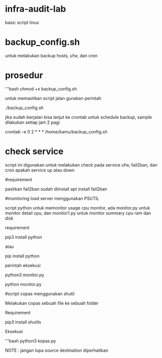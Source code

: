 # infra-audit-lab
basic script linux


# backup_config.sh

untuk melakukan backup hosts, ufw, dan cron

# prosedur
'''bash
chmod +x backup_config.sh


untuk memastikan script jalan gunakan perintah

./backup_config.sh

jika sudah berjalan bisa lanjut ke crontab untuk schedule backup, sample dilakukan setiap jam 2 pagi

crontab -e
0 2 * * * /home/kamu/backup_config.sh


# check service

script ini digunakan untuk melakukan check pada service ufw, fail2ban, dan cron apakah service up atau down

#requirement

pastikan fail2ban sudah diinstall 
apt install fail2ban

#monitoring load server menggunakan PSUTIL

script python untuk memonitor usage cpu monitor, ada monitor.py untuk monitor detail cpu, dan monitor1.py untuk monitor summary cpu ram dan disk

requirement


pip3 install python


atau


pip install python



perintah eksekusi


python3 monitor.py

python monitor.py



#script copas menggunakan shutil

Melakukan copas sebuah file ke sebuah folder

Requirement

pip3 install shutils

Eksekusi

'''bash
python3 kopas.py

NOTE : jangan lupa source destination diperhatikan
